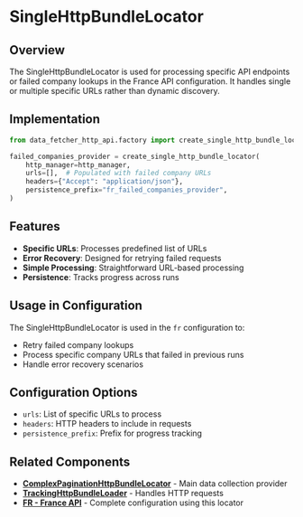 # SingleHttpBundleLocator

## Overview

The SingleHttpBundleLocator is used for processing specific API endpoints or failed company lookups in the France API configuration. It handles single or multiple specific URLs rather than dynamic discovery.

## Implementation

```python
from data_fetcher_http_api.factory import create_single_http_bundle_locator

failed_companies_provider = create_single_http_bundle_locator(
    http_manager=http_manager,
    urls=[],  # Populated with failed company URLs
    headers={"Accept": "application/json"},
    persistence_prefix="fr_failed_companies_provider",
)
```

## Features

- **Specific URLs**: Processes predefined list of URLs
- **Error Recovery**: Designed for retrying failed requests
- **Simple Processing**: Straightforward URL-based processing
- **Persistence**: Tracks progress across runs

## Usage in Configuration

The SingleHttpBundleLocator is used in the `fr` configuration to:
- Retry failed company lookups
- Process specific company URLs that failed in previous runs
- Handle error recovery scenarios

## Configuration Options

- `urls`: List of specific URLs to process
- `headers`: HTTP headers to include in requests
- `persistence_prefix`: Prefix for progress tracking

## Related Components

- **[ComplexPaginationHttpBundleLocator](complex_pagination_bundle_locator.md)** - Main data collection provider
- **[TrackingHttpBundleLoader](tracking_api_loader.md)** - Handles HTTP requests
- **[FR - France API](../../../fr_api.md)** - Complete configuration using this locator
